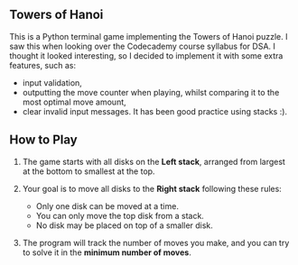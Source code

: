## Towers of Hanoi

This is a Python terminal game implementing the Towers of Hanoi puzzle.
I saw this when looking over the Codecademy course syllabus for DSA. I thought it looked interesting, so I decided to implement it with some extra features, such as:
- input validation,
- outputting the move counter when playing, whilst comparing it to the most optimal move amount,
- clear invalid input messages.
It has been good practice using stacks :).


## How to Play

1. The game starts with all disks on the **Left stack**, arranged from largest at the bottom to smallest at the top.
2. Your goal is to move all disks to the **Right stack** following these rules:
   - Only one disk can be moved at a time.
   - You can only move the top disk from a stack.
   - No disk may be placed on top of a smaller disk.

3. The program will track the number of moves you make, and you can try to solve it in the **minimum number of moves**.
